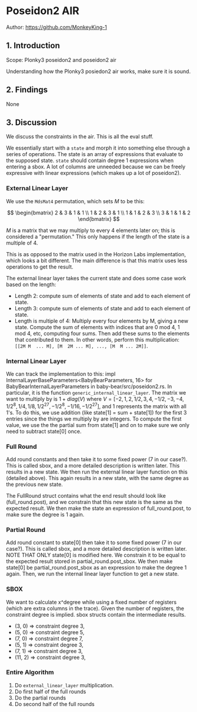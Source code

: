 # Poseidon2 AIR

Author: https://github.com/MonkeyKing-1

## 1. Introduction

Scope: Plonky3 poseidon2 and poseidon2 air

Understanding how the Plonky3 posiedon2 air works, make sure it is sound.

## 2. Findings

None

## 3. Discussion

We discuss the constraints in the air. This is all the eval stuff.

We essentially start with a `state` and morph it into something else through a series of operations.
The state is an array of expressions that evaluate to the supposed state. `state` should contain degree 1 expressions when entering a sbox. A lot of columns are unneeded because we can be freely expressive with linear expressions (which makes up a lot of poseidon2).

### External Linear Layer

We use the `MdsMat4` permutation, which sets $M$ to be this:

$$
\begin{bmatrix}
2 & 3 & 1 & 1 \\
1 & 2 & 3 & 1 \\
1 & 1 & 2 & 3 \\
3 & 1 & 1 & 2
\end{bmatrix}
$$

$M$ is a matrix that we may multiply to every 4 elements later on; this is considered a "permutation." This only happens if the length of the state is a multiple of 4.

This is as opposed to the matrix used in the Horizon Labs implementation, which looks a bit different. The main difference is that this matrix uses less operations to get the result.

The external linear layer takes the current state and does some case work based on the length:

- Length 2: compute sum of elements of state and add to each element of state.
- Length 3: compute sum of elements of state and add to each element of state.
- Length is multiple of 4: Multiply every four elements by M, giving a new state. Compute the sum of elements with indices that are 0 mod 4, 1 mod 4, etc, computing four sums. Then add these sums to the elements that contributed to them. In other words, perform this multiplication:  
  `[[2M M  ... M], [M  2M ... M], ..., [M  M ... 2M]]`.

### Internal Linear Layer

We can track the implementation to this:
impl InternalLayerBaseParameters<BabyBearParameters, 16> for BabyBearInternalLayerParameters
in baby-bear/src/poseidon2.rs. In particular, it is the function `generic_internal_linear_layer`. The matrix we want to multiply by is $1+diag(V)$ where $V=[-2, 1, 2, 1/2, 3, 4, -1/2, -3, -4, 1/2^8, 1/4, 1/8, 1/2^{27}, -1/2^8, -1/16, -1/2^{27}]$, and $1$ represents the matrix with all 1's. To do this, we use addition (like state[1] = sum + state[1]) for the first 3 entries since the things we multiply by are integers. To compute the first value, we use the the partial sum from state[1] and on to make sure we only need to subtract state[0] once.

### Full Round

Add round constants and then take it to some fixed power (7 in our case?). This is called sbox, and a more detailed description is written later. This results in a new state. We then run the external linear layer function on this (detailed above). This again results in a new state, with the same degree as the previous new state.

The FullRound struct contains what the end result should look like (full_round.post), and we constrain that this new state is the same as the expected result. We then make the state an expression of full_round.post, to make sure the degree is 1 again.

### Partial Round

Add round constant to state[0] then take it to some fixed power (7 in our case?). This is called sbox, and a more detailed description is written later. NOTE THAT ONLY state[0] is modified here. We constrain it to be equal to the expected result stored in partial_round.post_sbox. We then make state[0] be partial_round.post_sbox as an expression to make the degree 1 again. Then, we run the internal linear layer function to get a new state.

### SBOX

We want to calculate x^degree while using a fixed number of registers (which are extra columns in the trace). Given the number of registers, the constraint degree is implied. sbox structs contain the intermediate results.

- (3, 0) => constraint degree 3,
- (5, 0) => constraint degree 5,
- (7, 0) => constraint degree 7,
- (5, 1) => constraint degree 3,
- (7, 1) => constraint degree 3,
- (11, 2) => constraint degree 3,

### Entire Algorithm

1. Do `external_linear_layer` multiplication.
2. Do first half of the full rounds
3. Do the partial rounds
4. Do second half of the full rounds
